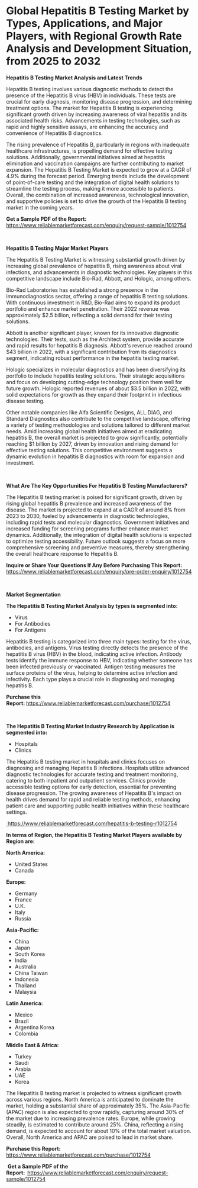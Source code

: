 <p><h1>Global Hepatitis B Testing Market by Types, Applications, and Major Players, with Regional Growth Rate Analysis and Development Situation, from 2025 to 2032</h1></p><p><strong>Hepatitis B Testing Market Analysis and Latest Trends</strong></p>
<p><p>Hepatitis B testing involves various diagnostic methods to detect the presence of the Hepatitis B virus (HBV) in individuals. These tests are crucial for early diagnosis, monitoring disease progression, and determining treatment options. The market for Hepatitis B testing is experiencing significant growth driven by increasing awareness of viral hepatitis and its associated health risks. Advancements in testing technologies, such as rapid and highly sensitive assays, are enhancing the accuracy and convenience of Hepatitis B diagnostics.</p><p>The rising prevalence of Hepatitis B, particularly in regions with inadequate healthcare infrastructures, is propelling demand for effective testing solutions. Additionally, governmental initiatives aimed at hepatitis elimination and vaccination campaigns are further contributing to market expansion. The Hepatitis B Testing Market is expected to grow at a CAGR of 4.9% during the forecast period. Emerging trends include the development of point-of-care testing and the integration of digital health solutions to streamline the testing process, making it more accessible to patients. Overall, the combination of increased awareness, technological innovation, and supportive policies is set to drive the growth of the Hepatitis B testing market in the coming years.</p></p>
<p><strong>Get a Sample PDF of the Report:&nbsp;</strong> <a href="https://www.reliablemarketforecast.com/enquiry/request-sample/1012754?utm_campaign=3284&utm_medium=2&utm_source=Github&utm_content=ia&utm_term=16042025&utm_id=hepatitis-b-testing">https://www.reliablemarketforecast.com/enquiry/request-sample/1012754</a></p>
<p>&nbsp;</p>
<p><strong>Hepatitis B Testing Major Market Players</strong></p>
<p><p>The Hepatitis B Testing Market is witnessing substantial growth driven by increasing global prevalence of hepatitis B, rising awareness about viral infections, and advancements in diagnostic technologies. Key players in this competitive landscape include Bio-Rad, Abbott, and Hologic, among others.</p><p>Bio-Rad Laboratories has established a strong presence in the immunodiagnostics sector, offering a range of hepatitis B testing solutions. With continuous investment in R&D, Bio-Rad aims to expand its product portfolio and enhance market penetration. Their 2022 revenue was approximately $2.5 billion, reflecting a solid demand for their testing solutions.</p><p>Abbott is another significant player, known for its innovative diagnostic technologies. Their tests, such as the Architect system, provide accurate and rapid results for hepatitis B diagnosis. Abbott's revenue reached around $43 billion in 2022, with a significant contribution from its diagnostics segment, indicating robust performance in the hepatitis testing market.</p><p>Hologic specializes in molecular diagnostics and has been diversifying its portfolio to include hepatitis testing solutions. Their strategic acquisitions and focus on developing cutting-edge technology position them well for future growth. Hologic reported revenues of about $3.5 billion in 2022, with solid expectations for growth as they expand their footprint in infectious disease testing.</p><p>Other notable companies like Alfa Scientific Designs, ALL.DIAG, and Standard Diagnostics also contribute to the competitive landscape, offering a variety of testing methodologies and solutions tailored to different market needs. Amid increasing global health initiatives aimed at eradicating hepatitis B, the overall market is projected to grow significantly, potentially reaching $1 billion by 2027, driven by innovation and rising demand for effective testing solutions. This competitive environment suggests a dynamic evolution in hepatitis B diagnostics with room for expansion and investment.</p></p>
<p>&nbsp;</p>
<p><strong>What Are The Key Opportunities For Hepatitis B Testing Manufacturers?</strong></p>
<p><p>The Hepatitis B testing market is poised for significant growth, driven by rising global hepatitis B prevalence and increased awareness of the disease. The market is projected to expand at a CAGR of around 8% from 2023 to 2030, fueled by advancements in diagnostic technologies, including rapid tests and molecular diagnostics. Government initiatives and increased funding for screening programs further enhance market dynamics. Additionally, the integration of digital health solutions is expected to optimize testing accessibility. Future outlook suggests a focus on more comprehensive screening and preventive measures, thereby strengthening the overall healthcare response to Hepatitis B.</p></p>
<p><strong>Inquire or Share Your Questions If Any Before Purchasing This Report:</strong> <a href="https://www.reliablemarketforecast.com/enquiry/pre-order-enquiry/1012754?utm_campaign=3284&utm_medium=2&utm_source=Github&utm_content=ia&utm_term=16042025&utm_id=hepatitis-b-testing">https://www.reliablemarketforecast.com/enquiry/pre-order-enquiry/1012754</a></p>
<p>&nbsp;</p>
<p><strong>Market Segmentation</strong></p>
<p><strong>The Hepatitis B Testing Market Analysis by types is segmented into:</strong></p>
<p><ul><li>Virus</li><li>For Antibodies</li><li>For Antigens</li></ul></p>
<p><p>Hepatitis B testing is categorized into three main types: testing for the virus, antibodies, and antigens. Virus testing directly detects the presence of the hepatitis B virus (HBV) in the blood, indicating active infection. Antibody tests identify the immune response to HBV, indicating whether someone has been infected previously or vaccinated. Antigen testing measures the surface proteins of the virus, helping to determine active infection and infectivity. Each type plays a crucial role in diagnosing and managing hepatitis B.</p></p>
<p><strong>Purchase this Report:&nbsp;</strong><a href="https://www.reliablemarketforecast.com/purchase/1012754?utm_campaign=3284&utm_medium=2&utm_source=Github&utm_content=ia&utm_term=16042025&utm_id=hepatitis-b-testing">https://www.reliablemarketforecast.com/purchase/1012754</a></p>
<p>&nbsp;</p>
<p><strong>The Hepatitis B Testing Market Industry Research by Application is segmented into:</strong></p>
<p><ul><li>Hospitals</li><li>Clinics</li></ul></p>
<p><p>The Hepatitis B testing market in hospitals and clinics focuses on diagnosing and managing Hepatitis B infections. Hospitals utilize advanced diagnostic technologies for accurate testing and treatment monitoring, catering to both inpatient and outpatient services. Clinics provide accessible testing options for early detection, essential for preventing disease progression. The growing awareness of Hepatitis B's impact on health drives demand for rapid and reliable testing methods, enhancing patient care and supporting public health initiatives within these healthcare settings.</p></p>
<p><a href="https://www.reliablemarketforecast.com/hepatitis-b-testing-r1012754?utm_campaign=3284&utm_medium=2&utm_source=Github&utm_content=ia&utm_term=16042025&utm_id=hepatitis-b-testing">&nbsp;https://www.reliablemarketforecast.com/hepatitis-b-testing-r1012754</a></p>
<p><strong>In terms of Region, the Hepatitis B Testing Market Players available by Region are:</strong></p>
<p>
    <p> <strong> North America: </strong>
        <ul>
            <li>United States</li>
            <li>Canada</li>
        </ul>
        </p> 
    <p> <strong> Europe: </strong>
        <ul>
            <li>Germany</li>
            <li>France</li>
            <li>U.K.</li>
            <li>Italy</li>
            <li>Russia</li>
        </ul>
        </p> 
    <p> <strong> Asia-Pacific: </strong>
        <ul>
            <li>China</li>
            <li>Japan</li>
            <li>South Korea</li>
            <li>India</li>
            <li>Australia</li>
            <li>China Taiwan</li>
            <li>Indonesia</li>
            <li>Thailand</li>
            <li>Malaysia</li>
        </ul>
        </p> 
    <p> <strong> Latin America: </strong>
        <ul>
            <li>Mexico</li>
            <li>Brazil</li>
            <li>Argentina Korea</li>
            <li>Colombia</li>
        </ul>
        </p> 
    <p> <strong> Middle East & Africa: </strong>
        <ul>
            <li>Turkey</li>
            <li>Saudi</li>
            <li>Arabia</li>
            <li>UAE</li>
            <li>Korea</li>
        </ul>
    </p>
    </p>
<p><p>The Hepatitis B testing market is projected to witness significant growth across various regions. North America is anticipated to dominate the market, holding a substantial share of approximately 35%. The Asia-Pacific (APAC) region is also expected to grow rapidly, capturing around 30% of the market due to increasing prevalence rates. Europe, while growing steadily, is estimated to contribute around 25%. China, reflecting a rising demand, is expected to account for about 10% of the total market valuation. Overall, North America and APAC are poised to lead in market share.</p></p>
<p><strong>Purchase this Report: </strong><a href="https://www.reliablemarketforecast.com/purchase/1012754?utm_campaign=3284&utm_medium=2&utm_source=Github&utm_content=ia&utm_term=16042025&utm_id=hepatitis-b-testing">https://www.reliablemarketforecast.com/purchase/1012754</a></p>
<p>&nbsp;<strong>Get a Sample PDF of the Report:&nbsp;&nbsp;</strong><a href="https://www.reliablemarketforecast.com/enquiry/request-sample/1012754?utm_campaign=3284&utm_medium=2&utm_source=Github&utm_content=ia&utm_term=16042025&utm_id=hepatitis-b-testing">https://www.reliablemarketforecast.com/enquiry/request-sample/1012754</a></p>
<p><strong></strong></p>
<p><p></p><p></p><p></p></p>